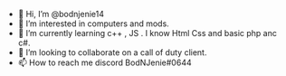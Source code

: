 - 👋 Hi, I’m @bodnjenie14
- 👀 I’m interested in computers and mods.
- 🌱 I’m currently learning c++ , JS . I know Html Css and basic php anc c#.
- 💞️ I’m looking to collaborate on a call of duty client.
- 📫 How to reach me discord BodNJenie#0644

<!---
bodnjenie14/bodnjenie14 is a ✨ special ✨ repository because its `README.md` (this file) appears on your GitHub profile.
You can click the Preview link to take a look at your changes.
--->
